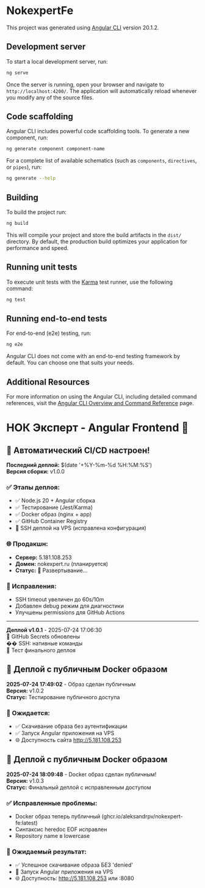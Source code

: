 # NokexpertFe

This project was generated using [Angular CLI](https://github.com/angular/angular-cli) version 20.1.2.

## Development server

To start a local development server, run:

```bash
ng serve
```

Once the server is running, open your browser and navigate to `http://localhost:4200/`. The application will automatically reload whenever you modify any of the source files.

## Code scaffolding

Angular CLI includes powerful code scaffolding tools. To generate a new component, run:

```bash
ng generate component component-name
```

For a complete list of available schematics (such as `components`, `directives`, or `pipes`), run:

```bash
ng generate --help
```

## Building

To build the project run:

```bash
ng build
```

This will compile your project and store the build artifacts in the `dist/` directory. By default, the production build optimizes your application for performance and speed.

## Running unit tests

To execute unit tests with the [Karma](https://karma-runner.github.io) test runner, use the following command:

```bash
ng test
```

## Running end-to-end tests

For end-to-end (e2e) testing, run:

```bash
ng e2e
```

Angular CLI does not come with an end-to-end testing framework by default. You can choose one that suits your needs.

## Additional Resources

For more information on using the Angular CLI, including detailed command references, visit the [Angular CLI Overview and Command Reference](https://angular.dev/tools/cli) page.
# НОК Эксперт - Angular Frontend 🚀

## 🎯 Автоматический CI/CD настроен!

**Последний деплой:** $(date '+%Y-%m-%d %H:%M:%S')  
**Версия сборки:** v1.0.0

### ✅ Этапы деплоя:
- ✅ Node.js 20 + Angular сборка
- ✅ Тестирование (Jest/Karma)  
- ✅ Docker образ (nginx + app)
- ✅ GitHub Container Registry
- 🔄 SSH деплой на VPS (исправлена конфигурация)

### 🌐 Продакшн:
- **Сервер:** 5.181.108.253
- **Домен:** nokexpert.ru (планируется)
- **Статус:** 🔄 Развертывание...

### 🔧 Исправления:
- SSH timeout увеличен до 60s/10m
- Добавлен debug режим для диагностики
- Улучшены permissions для GitHub Actions


---
**Деплой v1.0.1** - 2025-07-24 17:06:30  
🔑 GitHub Secrets обновлены  
�� SSH: нативные команды  
🎯 Тест финального деплоя

## 🔄 Деплой с публичным Docker образом

**2025-07-24 17:49:02** - Образ сделан публичным  
**Версия:** v1.0.2  
**Статус:** Тестирование публичного доступа

### 🎯 Ожидается:
- ✅ Скачивание образа без аутентификации  
- ✅ Запуск Angular приложения на VPS  
- 🌐 Доступность сайта http://5.181.108.253


## 🎉 Деплой с публичным Docker образом

**2025-07-24 18:09:48** - Docker образ сделан публичным!  
**Версия:** v1.0.3  
**Статус:** Финальный деплой с исправленным доступом

### ✅ Исправленные проблемы:
- Docker образ теперь публичный (ghcr.io/aleksandrpv/nokexpert-fe:latest)
- Синтаксис heredoc EOF исправлен
- Repository name в lowercase

### 🎯 Ожидаемый результат:
- ✅ Успешное скачивание образа БЕЗ 'denied'
- 🐳 Запуск Angular приложения на VPS
- 🌐 Доступность: http://5.181.108.253 или :8080

